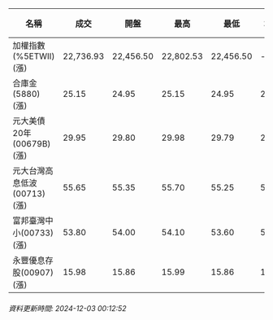 | 名稱 | 成交 | 開盤 | 最高 | 最低 | 均價 | 成交金額(億) | 昨收 | 漲跌幅 | 漲跌 | 總量 | 昨量 | 振幅 |
| -------- | -------- | -------- | -------- |-------- | -------- | -------- |-------- |-------- |-------- | -------- | -------- |-------- |
|加權指數(%5ETWII) (漲)|22,736.93|22,456.50|22,802.53|22,456.50|-|3,113.14|22,262.50|2.13%|474.43|6,465,929|0|1.55%|
|合庫金(5880) (漲)|25.15|24.95|25.15|24.95|25.09|2.22|24.90|1.00%|0.25|8,849|15,332|0.80%|
|元大美債20年(00679B) (漲)|29.95|29.80|29.98|29.79|29.89|20.10|29.75|0.67%|0.20|67,262|49,014|0.64%|
|元大台灣高息低波(00713) (漲)|55.65|55.35|55.70|55.25|55.58|6.17|54.95|1.27%|0.70|11,107|10,603|0.82%|
|富邦臺灣中小(00733) (漲)|53.80|54.00|54.10|53.60|53.90|0.285|53.25|1.03%|0.55|528|988|0.94%|
|永豐優息存股(00907) (漲)|15.98|15.86|15.99|15.86|15.96|0.262|15.78|1.27%|0.20|1,639|1,384|0.82%|
###### 資料更新時間: 2024-12-03 00:12:52